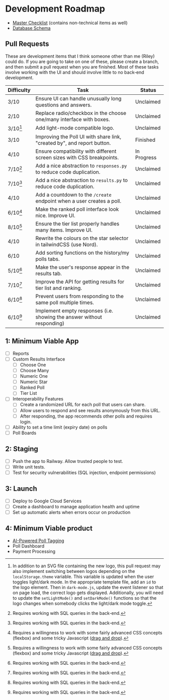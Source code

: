 # Development Roadmap

- [Master Checklist](https://docs.google.com/spreadsheets/d/1_l05MRtndCjIhHvqixORiueiIIFqz9E6iD2b9xADoRE/edit?usp=sharing) (contains non-technical items as well)
- [Database Schema](https://drive.google.com/file/d/1miwHyiKxAsvqpu6lSzgJPm7c2lLgoC4g/view?usp=drive_link)

## Pull Requests

These are development items that I think someone other than me (Riley) could do. If you are going to take on one of these, please create a branch, and then submit a pull request when you are finished. Most of these tasks involve working with the UI and should involve little to no back-end development.

| Difficulty | Task                                                                    | Status      |
| ---------- | ----------------------------------------------------------------------- | ----------- |
| 3/10       | Ensure UI can handle unusually long questions and answers.              | Unclaimed   |
| 2/10       | Replace radio/checkbox in the choose one/many interface with boxes.     | Unclaimed   |
| 3/10[^2]   | Add light-mode compatible logo.                                         | Unclaimed   |
| 3/10       | Improving the Poll UI with share link, "created by", and report button. | Finished    |
| 4/10       | Ensure compatibility with different screen sizes with CSS breakpoints.  | In Progress |
| 7/10[^1]   | Add a nice abstraction to `responses.py` to reduce code duplication.    | Unclaimed   |
| 7/10[^1]   | Add a nice abstraction to `results.py` to reduce code duplication.      | Unclaimed   |
| 4/10       | Add a countdown to the `/create` endpoint when a user creates a poll.   | Unclaimed   |
| 6/10[^3]   | Make the ranked poll interface look nice. Improve UI.                   | Unclaimed   |
| 8/10[^3]   | Ensure the tier list properly handles many items. Improve UI.           | Unclaimed   |
| 4/10       | Rewrite the colours on the star selector in tailwindCSS (use Nord).     | Unclaimed   |
| 6/10       | Add sorting functions on the history/my polls tabs.                     | Unclaimed   |
| 5/10[^1]   | Make the user's response appear in the results tab.                     | Unclaimed   |
| 7/10[^1]   | Improve the API for getting results for tier list and ranking.          | Unclaimed   |
| 6/10[^1]   | Prevent users from responding to the same poll multiple times.          | Unclaimed   |
| 6/10[^1]   | Implement empty responses (i.e. showing the answer without responding)  | Unclaimed   |

[^1]: Requires working with SQL queries in the back-end.

[^2]: In addition to an SVG file containing the new logo, this pull request may also implement switching between logos depending on the `localStorage.theme` variable. This variable is updated when the user toggles light/dark mode. In the appropriate template file, add an `id` to the logo element. Then in `dark-mode.js`, update the event listener so that on page load, the correct logo gets displayed. Additionally, you will need to update the `setLightMode()` and `setDarkMode()` functions so that the logo changes when somebody clicks the light/dark mode toggle.

[^3]: Requires a willingness to work with some fairly advanced CSS concepts (flexbox) and some tricky Javascript ([drag and drop](https://developer.mozilla.org/en-US/docs/Web/API/HTML_Drag_and_Drop_API)).

## 1: Minimum Viable App

- [ ] Reports
- [ ] Custom Results Interface
  - [ ] Choose One
  - [ ] Choose Many
  - [ ] Numeric One
  - [ ] Numeric Star
  - [ ] Ranked Poll
  - [ ] Tier List
- [ ] Interoperability Features
  - [ ] Create a randomized URL for each poll that users can share.
  - [ ] Allow users to respond and see results anonymously from this URL.
  - [ ] After responding, the app recommends other polls and requires login.
- [ ] Ability to set a time limit (expiry date) on polls
- [ ] Poll Boards

## 2: Staging

- [ ] Push the app to Railway. Allow trusted people to test.
- [ ] Write unit tests.
- [ ] Test for security vulnerabilities (SQL injection, endpoint permissions)

## 3: Launch

- [ ] Deploy to Google Cloud Services
- [ ] Create a dashboard to manage application health and uptime
- [ ] Set up automatic alerts when errors occur on production

## 4: Minimum Viable product

- [AI-Powered Poll Tagging](https://docs.google.com/document/d/1knJN9BY2EJ27TZhUlEIYxNZZmU6g-eYaLxmL75ShN_U/edit?usp=drive_link)
- Poll Dashboard
- Payment Processing
